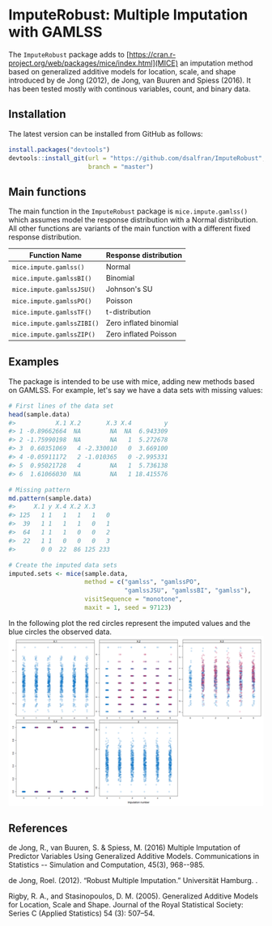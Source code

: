 ImputeRobust: Multiple Imputation with GAMLSS
=============================================

The `ImputeRobust` package adds to [https://cran.r-project.org/web/packages/mice/index.html](MICE) an imputation method based on generalized additive models for location, scale, and shape introduced by de Jong (2012), de Jong, van Buuren and Spiess (2016). It has been tested mostly with continous variables, count, and binary data.

Installation
------------

The latest version can be installed from GitHub as follows:

``` r
install.packages("devtools")
devtools::install_git(url = "https://github.com/dsalfran/ImputeRobust", 
                      branch = "master")
```

Main functions
--------------

The main function in the `ImputeRobust` package is `mice.impute.gamlss()` which assumes model the response distribution with a Normal distribution. All other functions are variants of the main function with a different fixed response distribution.

| Function Name              | Response distribution  |
|----------------------------|------------------------|
| `mice.impute.gamlss()`     | Normal                 |
| `mice.impute.gamlssBI()`   | Binomial               |
| `mice.impute.gamlssJSU()`  | Johnson's SU           |
| `mice.impute.gamlssPO()`   | Poisson                |
| `mice.impute.gamlssTF()`   | t-distribution         |
| `mice.impute.gamlssZIBI()` | Zero inflated binomial |
| `mice.impute.gamlssZIP()`  | Zero inflated Poisson  |

Examples
--------

The package is intended to be use with mice, adding new methods based on GAMLSS. For example, let's say we have a data sets with missing values:

``` r
# First lines of the data set
head(sample.data)
#>           X.1 X.2       X.3 X.4         y
#> 1 -0.89662664  NA        NA  NA  6.943309
#> 2 -1.75990198  NA        NA   1  5.272678
#> 3  0.60351069   4 -2.330010   0  3.669100
#> 4 -0.05911172   2 -1.010365   0 -2.995331
#> 5  0.95021728   4        NA   1  5.736138
#> 6  1.61066030  NA        NA   1 18.415576
```

``` r
# Missing pattern
md.pattern(sample.data)
#>     X.1 y X.4 X.2 X.3    
#> 125   1 1   1   1   1   0
#>  39   1 1   1   1   0   1
#>  64   1 1   1   0   0   2
#>  22   1 1   0   0   0   3
#>       0 0  22  86 125 233
```

``` r
# Create the imputed data sets
imputed.sets <- mice(sample.data,
                     method = c("gamlss", "gamlssPO",
                                "gamlssJSU", "gamlssBI", "gamlss"),
                     visitSequence = "monotone",
                     maxit = 1, seed = 97123)
```

In the following plot the red circles represent the imputed values and the blue circles the observed data. ![](sample.png)

References
----------

de Jong, R., van Buuren, S. & Spiess, M. (2016) Multiple Imputation of Predictor Variables Using Generalized Additive Models. Communications in Statistics -- Simulation and Computation, 45(3), 968--985.

de Jong, Roel. (2012). “Robust Multiple Imputation.” Universität Hamburg. .

Rigby, R. A., and Stasinopoulos, D. M. (2005). Generalized Additive Models for Location, Scale and Shape. Journal of the Royal Statistical Society: Series C (Applied Statistics) 54 (3): 507–54.
